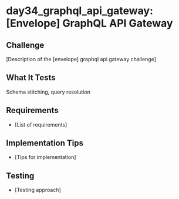 # day34_graphql_api_gateway: [Envelope] GraphQL API Gateway

## Challenge
[Description of the [envelope] graphql api gateway challenge]

## What It Tests
Schema stitching, query resolution

## Requirements
- [List of requirements]

## Implementation Tips
- [Tips for implementation]

## Testing
- [Testing approach]

